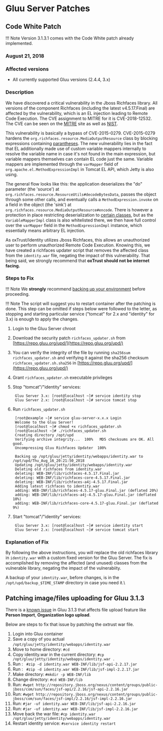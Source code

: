 # Gluu Server Patches

## Code White Patch

!!! Note
   Version 3.1.3.1 comes with the Code White patch already implemented.
   
### August 21, 2018

### Affected versions
- All currently supported Gluu versions (2.4.4, 3.x)

### Description
We have discovered a critical vulnerability in the Jboss Richfaces library. All versions of the component Richfaces (including the latest v4.5.17.Final) are affected by the vulnerability, which is an EL injection leading to Remote Code Execution. The CVE assignment to MITRE for it is CVE-2018-12532. The CVE can be seen on the [MITRE](http://cve.mitre.org/cgi-bin/cvename.cgi?name=CVE-2018-12532) site as well as [NIST](https://nvd.nist.gov/vuln/detail/CVE-2018-12532). 

This vulnerability is basically a bypass of CVE-2015-0279. CVE-2015-0279 hardens the `org.richfaces.resource.MediaOutputResource` class by blocking expressions containing [parantheses](https://github.com/richfaces/richfaces/blob/4.5.17.Final/components/a4j/src/main/java/org/richfaces/resource/MediaOutputResource.java#L67-L69). The new vulnerability lies in the fact that EL additionally made use of custom variable mappers internally to resolve the variable name in case it's not found in the main expression, but variable mappers themselves can contain EL code just the same. Variable mappers are implemented through the `varMapper` field of `org.apache.el.MethodExpressionImpl` in Tomcat EL API, which Jetty is also using.

The general flow looks like this: the application deserializes the "do" parameter (the 'source') at `org.richfaces.resource.ResourceUtils#decodeBytesData`, passes the object through some other calls, and eventually calls a `MethodExpression.invoke` on a field in the object (the 'sink') at `org.richfaces.resource.MediaOutputResource#encode`. There is however a protection in place restricting deserialization to [certain classes](https://github.com/richfaces/richfaces/blob/4.5.17.Final/core/src/main/java/org/richfaces/util/LookAheadObjectInputStream.java#L133), but as the `VariableMapperImpl` class is also whitelisted there, we then have full control over the `varMapper` field in the `MethodExpressionImpl` instance, which essentially means arbitrary EL injection.

As oxTrust/Identity utilizes Jboss Richfaces, this allows an unauthorized user to perform unauthorized Remote Code Execution. Knowing this, we have created a richfaces updater script that removes the affected class from the `identity.war` file, negating the impact of this vulnerability. That being said, we strongly recommend that **oxTrust should not be internet facing.**

### Steps to Fix

!!! Note
    We **strongly** recommend [backing up your environment](../operation/backup.md) before proceeding. 

!!! Note
    The script will suggest you to restart container after the patching is done. This step can be omitted if steps below were followed to the letter, as stopping and starting particular service ("tomcat" for 2.x and "identity" for 3.x) is enough to apply the changes.
    
1. Login to the Gluu Server chroot
1. Download the security patch `richfaces_updater.sh` from [https://repo.gluu.org/upd/](https://repo.gluu.org/upd/)
1. You can verify the integrity of the file by running `sha256sum richfaces_updater.sh` and verifying it against the sha256 checksum `richfaces_updater.sh.sha256` in [https://repo.gluu.org/upd/](https://repo.gluu.org/upd/)
1. Grant `richfaces_updater.sh` executable privileges
1. Stop "tomcat"/"identity" services:

        Gluu Server 3.x: [root@localhost ~]# service identity stop
        Gluu Server 2.x: [root@localhost ~]# service tomcat stop

1. Run `richfaces_updater.sh`

        [root@example ~]# service gluu-server-x.x.x Login
        Welcome to the Gluu Server!
        [root@localhost ~]# chmod +x richfaces_updater.sh 
        [root@localhost ~]# ./richfaces_updater.sh 
        Creating directory /opt/upd
        Verifying archive integrity...  100%   MD5 checksums are OK. All good.
        Uncompressing Gluu Richfaces Updater  100%  

        Backing up /opt/gluu/jetty/identity/webapps/identity.war to /opt/upd/Thu_Aug_16_20:21:50_2018
        Updating /opt/gluu/jetty/identity/webapps/identity.war
        Deleting old richfaces from identity.war
        deleting: WEB-INF/lib/richfaces-4.5.17.Final.jar
        deleting: WEB-INF/lib/richfaces-core-4.5.17.Final.jar
        deleting: WEB-INF/lib/richfaces-a4j-4.5.17.Final.jar
        Adding latest richfaces to identity.war
        adding: WEB-INF/lib/richfaces-4.5.17-gluu.Final.jar (deflated 20%)
        adding: WEB-INF/lib/richfaces-a4j-4.5.17-gluu.Final.jar (deflated 10%)
        adding: WEB-INF/lib/richfaces-core-4.5.17-gluu.Final.jar (deflated 9%)

1. Start "tomcat"/"identity" services:

        Gluu Server 3.x: [root@localhost ~]# service identity start
        Gluu Server 2.x: [root@localhost ~]# service tomcat start

### Explanation of Fix

By following the above instructions, you will replace the old richfaces library in `identity.war` with a custom fixed version for the Gluu Server. The fix is accomplished by removing the affected (and unused) classes from the vulnerable library, negating the impact of the vulnerabiity.

A backup of your `identity.war`, before changes, is in the `/opt/upd/backup_$TIME_STAMP` directory in case you need it.\

## Patching image/files uploading for Gluu 3.1.3
 
 There is a [known issue](https://github.com/GluuFederation/oxTrust/issues/1007) in Gluu 3.1.3 that affects file upload feature like **Person Import**, **Organization logo upload**.
 
 Below are steps to fix that issue by patching the oxtrust war file.
 
 1. Login into Gluu container
 1. Save a copy of you actual `/opt/gluu/jetty/identity/webapps/identity.war`
 1. Move to home directory: `#cd` 
 1. Copy identity.war in the current directory: `#cp /opt/gluu/jetty/identity/webapps/identity.war .`
 1. Run : ``` #zip -d identity.war WEB-INF/lib/jsf-api-2.2.17.jar```
 1. Run : ``` #zip -d identity.war WEB-INF/lib/jsf-impl-2.2.17.jar```
 1. Make directory: `#mkdir -p WEB-INF/lib`
 1. Change directory: `#cd WEB-INF/lib`
 1. Run: `#wget http://repository.jboss.org/nexus/content/groups/public-jboss/com/sun/faces/jsf-api/2.2.16/jsf-api-2.2.16.jar`
 1. Run: `#wget http://repository.jboss.org/nexus/content/groups/public-jboss/com/sun/faces/jsf-impl/2.2.16/jsf-impl-2.2.16.jar`
 1. Run: `#jar -uf identity.war WEB-INF/lib/jsf-api-2.2.16.jar`
 1. Run: `#jar -uf identity.war WEB-INF/lib/jsf-impl-2.2.16.jar`
 1. Move back the war file: `#cp identity.war /opt/gluu/jetty/identity/webapps/identity.war`
 1. Restart identity service: `#service identity restart`
